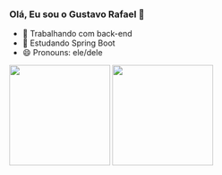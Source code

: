 ### Olá, Eu sou o Gustavo Rafael 👋

- 🔭 Trabalhando com back-end
- 🌱 Estudando Spring Boot
- 😄 Pronouns: ele/dele

<div>
    <img height="180em" src="https://github-readme-stats.vercel.app/api?username=gustavorafaeldev&theme=dracula&count-private=true&show_icons=true"/>
    <img height="180em" src="https://github-readme-stats.vercel.app/api/top-langs/?username=gustavorafaeldev&layout=compact&theme=dracula"/>
</div>


